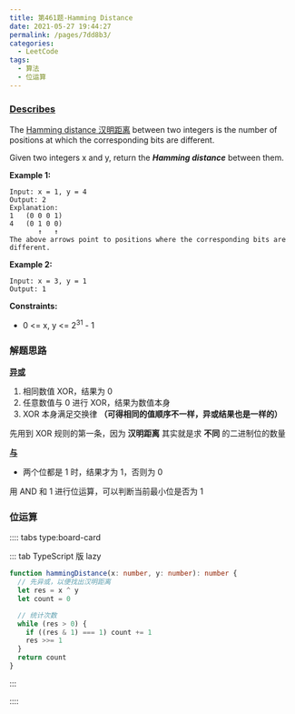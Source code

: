 ```yaml
---
title: 第461题-Hamming Distance
date: 2021-05-27 19:44:27
permalink: /pages/7dd8b3/
categories:
  - LeetCode
tags:
  - 算法
  - 位运算
---
```


### [Describes](https://leetcode-cn.com/problems/hamming-distance/)

The [Hamming distance 汉明距离](https://baike.baidu.com/item/%E6%B1%89%E6%98%8E%E8%B7%9D%E7%A6%BB) between two integers is the number of positions at which the corresponding bits are different.

Given two integers <span class="span-shadow">x</span> and <span class="span-shadow">y</span>, return the **_Hamming distance_** between them.

<!-- more -->

**Example 1:**

```
Input: x = 1, y = 4
Output: 2
Explanation:
1   (0 0 0 1)
4   (0 1 0 0)
       ↑   ↑
The above arrows point to positions where the corresponding bits are different.
```

**Example 2:**

```
Input: x = 3, y = 1
Output: 1
```

**Constraints:**

- <span class="span-shadow">0 <= x, y <= 2<sup>31</sup> - 1</span>

### 解题思路

**[异或](https://xiaojun996.top/pages/339ea6/#%E5%BC%82%E6%88%96%E8%BF%90%E7%AE%97)**

1. 相同数值 <span class="span-shadow">XOR</span>，结果为 <span class="span-shadow">0</span>
2. 任意数值与 <span class="span-shadow">0</span> 进行 <span class="span-shadow">XOR</span>，结果为数值本身
3. <span class="span-shadow">XOR</span> 本身满足交换律 **（可得相同的值顺序不一样，异或结果也是一样的）**

先用到 <span class="span-shadow">XOR</span> 规则的第一条，因为 **汉明距离** 其实就是求 **不同** 的二进制位的数量

**[与](http://localhost:8080/pages/339ea6/#%E4%B8%8E%E8%BF%90%E7%AE%97)**

- 两个位都是 <span class="span-shadow">1</span> 时，结果才为 <span class="span-shadow">1</span>，否则为 <span class="span-shadow">0</span>

用 <span class="span-shadow">AND</span> 和 <span class="span-shadow">1</span> 进行位运算，可以判断当前最小位是否为 <span class="span-shadow">1</span>

### 位运算

:::: tabs type:board-card

::: tab TypeScript 版 lazy

```TypeScript
function hammingDistance(x: number, y: number): number {
  // 先异或，以便找出汉明距离
  let res = x ^ y
  let count = 0

  // 统计次数
  while (res > 0) {
    if ((res & 1) === 1) count += 1
    res >>= 1
  }
  return count
}
```

:::

::::
